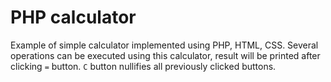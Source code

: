 # PHP calculator
Example of simple calculator implemented using PHP, HTML, CSS. Several operations can be executed using this calculator, result will be printed after clicking `=` button. `C` button nullifies all previously clicked buttons.

